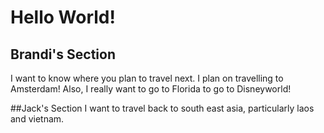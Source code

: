 # Hello World!

## Brandi's Section

I want to know where you plan to travel next. I plan on travelling to Amsterdam! Also, I really want to go to Florida to go to Disneyworld!

##Jack's Section
I want to travel back to south east asia, particularly laos and vietnam.